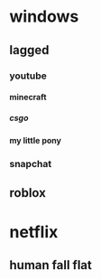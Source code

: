 # windows
## lagged
### youtube
#### minecraft  
##### csgo
#### my little pony 
### snapchat 
## roblox 
# netflix
## human fall flat
